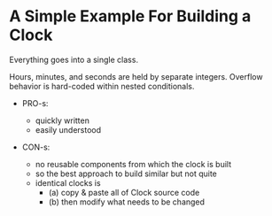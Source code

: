 # A Simple Example For Building a Clock

Everything goes into a single class.

Hours, minutes, and seconds are held by separate integers.
Overflow behavior is hard-coded within nested conditionals.

- PRO-s:
    - quickly written
    - easily understood

- CON-s:
    - no reusable components from which the clock is built
    - so the best approach to build similar but not quite
    - identical clocks is
      - (a) copy & paste all of Clock source code
      - (b) then modify what needs to be changed
